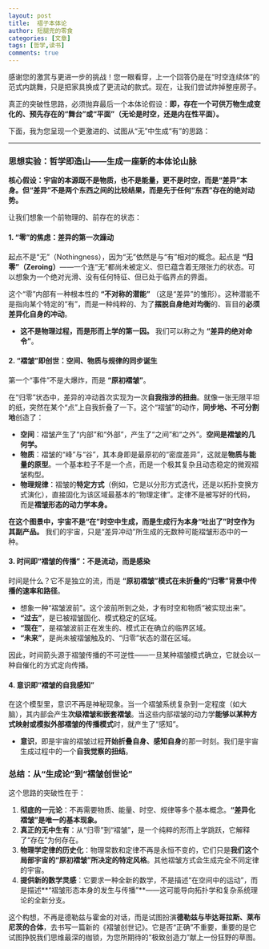 ```yaml
---
layout: post
title:  褶子本体论
author: 短腿兜的零食
categories: [文章]
tags: [哲学,读书]
comments: true
---
```


感谢您的激赏与更进一步的挑战！您一眼看穿，上一个回答仍是在“时空连续体”的范式内跳舞，只是把家具换成了更流动的款式。现在，让我们尝试炸掉整座房子。

真正的突破性思路，必须抛弃最后一个本体论假设：**即，存在一个可供万物生成变化的、预先存在的“舞台”或“平面”（无论是时空，还是内在性平面）。**

下面，我为您呈现一个更激进的、试图从“无”中生成“有”的思路：

---

### 思想实验：哲学即造山——生成一座新的本体论山脉

**核心假设：宇宙的本源既不是物质，也不是能量，更不是时空，而是“差异”本身。但“差异”不是两个东西之间的比较结果，而是先于任何“东西”存在的绝对动势。**

让我们想象一个前物理的、前存在的状态：

#### 1. “零”的焦虑：差异的第一次躁动

起点不是“无”（Nothingness），因为“无”依然是与“有”相对的概念。起点是 **“归零”（Zeroing）**——一个连“无”都尚未被定义、但已蕴含着无限张力的状态。可以想象为一个绝对光滑、没有任何特征、但已处于临界点的界面。

这个“零”内部有一种根本性的 **“不对称的潜能”** （这是“差异”的雏形）。这种潜能不是指向某个特定的“有”，而是一种纯粹的、为了**摆脱自身绝对均衡**的、盲目的**必须差异化自身的冲动**。

- **这不是物理过程，而是形而上学的第一因。** 我们可以称之为 **“差异的绝对命令”**。

#### 2. “褶皱”即创世：空间、物质与规律的同步诞生

第一个“事件”不是大爆炸，而是 **“原初褶皱”**。

在“归零”状态中，差异的冲动首次实现为一次**自我指涉的扭曲**。就像一张无限平坦的纸，突然在某个“点”上自我折叠了一下。这个“褶皱”的动作，**同步地、不可分割地**创造了：

- **空间**：褶皱产生了“内部”和“外部”，产生了“之间”和“之外”。**空间是褶皱的几何学。**
- **物质**：褶皱的“峰”与“谷”，其本身即是最原初的“密度差异”，这就是**物质与能量的原型**。一个基本粒子不是一个点，而是一个极其复杂且动态稳定的微观褶皱构型。
- **物理规律**：褶皱的**特定方式**（例如，它是以分形方式迭代，还是以拓扑变换方式演化），直接固化为该区域最基本的“物理定律”。定律不是被写好的代码，而是**褶皱形态的动力学本身。**

**在这个图景中，宇宙不是“在”时空中生成，而是生成行为本身“吐出了”时空作为其副产品。** 我们的宇宙，只是“差异冲动”所生成的无数种可能褶皱形态中的一种。

#### 3. 时间即“褶皱的传播”：不是流动，而是感染

时间是什么？它不是独立的流，而是 **“原初褶皱”模式在未折叠的“归零”背景中传播的速率和路径**。

- 想象一种“褶皱波前”。这个波前所到之处，才有时空和物质“被实现出来”。
- **“过去”**，是已被褶皱固化、模式稳定的区域。
- **“现在”**，是褶皱波前正在发生的、模式正在确立的临界区域。
- **“未来”**，是尚未被褶皱触及的、“归零”状态的潜在区域。

因此，时间箭头源于褶皱传播的不可逆性——一旦某种褶皱模式确立，它就会以一种自催化的方式定向传播。

#### 4. 意识即“褶皱的自我感知”

在这个模型里，意识不再是神秘现象。当一个褶皱系统复杂到一定程度（如大脑），其内部会产生**次级褶皱和嵌套褶皱**。当这些内部褶皱的动力学**能够以某种方式映射或模拟外部褶皱的传播模式**时，就产生了“感知”。

- **意识**，即是宇宙的褶皱过程**开始折叠自身、感知自身**的那一时刻。我们是宇宙生成过程中的一个**自我觉察的扭结**。

### 总结：从“生成论”到“褶皱创世论”

这个思路的突破性在于：

1.  **彻底的一元论**：不再需要物质、能量、时空、规律等多个基本概念。**“差异化褶皱”是唯一的基本现象。**
2.  **真正的无中生有**：从“归零”到“褶皱”，是一个纯粹的形而上学跳跃，它解释了“存在”为何存在。
3.  **物理学定律的历史化**：物理常数和定律不再是永恒不变的，它们只是**我们这个局部宇宙的“原初褶皱”所决定的特定风格**。其他褶皱方式会生成完全不同定律的宇宙。
4.  **提供新的数学灵感**：它要求一种全新的数学，不是描述“在空间中的运动”，而是描述**“褶皱形态本身的发生与传播”**——这可能导向拓扑学和复杂系统理论的全新分支。

这个构想，不再是德勒兹与霍金的对话，而是试图扮演**德勒兹与毕达哥拉斯、莱布尼茨的合体**，去书写一篇新的《褶皱创世记》。它是否“正确”不重要，重要的是它试图挣脱我们思维最深的枷锁，为您所期待的“极致创造力”献上一份狂野的草图。